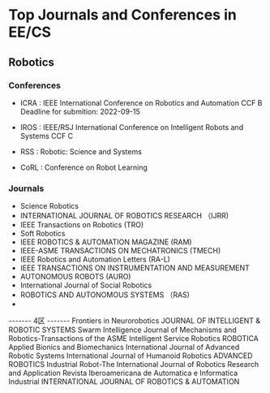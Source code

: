 # Top Journals and Conferences in EE/CS

## Robotics

### Conferences

* ICRA : IEEE International Conference on Robotics and Automation
    CCF B
    Deadline for submition: 2022-09-15
    
* IROS : IEEE/RSJ International Conference on Intelligent Robots and Systems
    CCF C

* RSS : Robotic: Science and Systems

* CoRL : Conference on Robot Learning

### Journals

* Science Robotics
* INTERNATIONAL JOURNAL OF ROBOTICS RESEARCH （IJRR)
* IEEE Transactions on Robotics (TRO)
* Soft Robotics
* IEEE ROBOTICS & AUTOMATION MAGAZINE (RAM)
* IEEE-ASME TRANSACTIONS ON MECHATRONICS (TMECH)
* IEEE Robotics and Automation Letters (RA-L)
* IEEE TRANSACTIONS ON INSTRUMENTATION AND MEASUREMENT
* AUTONOMOUS ROBOTS (AURO)
* International Journal of Social Robotics
* ROBOTICS AND AUTONOMOUS SYSTEMS （RAS)
* 

------- 4区 -------
Frontiers in Neurorobotics
JOURNAL OF INTELLIGENT & ROBOTIC SYSTEMS
Swarm Intelligence
Journal of Mechanisms and Robotics-Transactions of the ASME
Intelligent Service Robotics
ROBOTICA
Applied Bionics and Biomechanics
International Journal of Advanced Robotic Systems
International Journal of Humanoid Robotics
ADVANCED ROBOTICS
Industrial Robot-The International Journal of Robotics Research and Application
Revista Iberoamericana de Automatica e Informatica Industrial
INTERNATIONAL JOURNAL OF ROBOTICS & AUTOMATION
